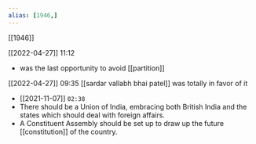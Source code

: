 ```yaml
---
alias: [1946,]
---
```

[[1946]]

[[2022-04-27]] 11:12
- was the last opportunity to avoid [[partition]]

[[2022-04-27]] 09:35
[[sardar vallabh bhai patel]] was totally in favor of it

- [[2021-11-07]] `02:38`
- There should be a Union of India, embracing both British India and the states which should deal with foreign affairs.
- A Constituent Assembly should be set up to draw up the future [[constitution]] of the country.